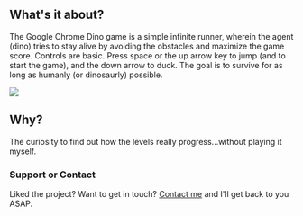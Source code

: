 ## What's it about?

The Google Chrome Dino game is a simple infinite runner, wherein the agent (dino) tries to stay alive by avoiding the obstacles and maximize the game score. Controls are basic. Press space or the up arrow key to jump (and to start the game), and the down arrow to duck. The goal is to survive for as long as humanly (or dinosaurly) possible.

![](https://media.giphy.com/media/OqFqgSyPLNhFPrYsLg/giphy.gif)

## Why?

The curiosity to find out how the levels really progress...without playing it myself.

### Support or Contact

Liked the project? Want to get in touch? [Contact me](mailto:rockyakshay33@gmail.com) and I'll get back to you ASAP.
